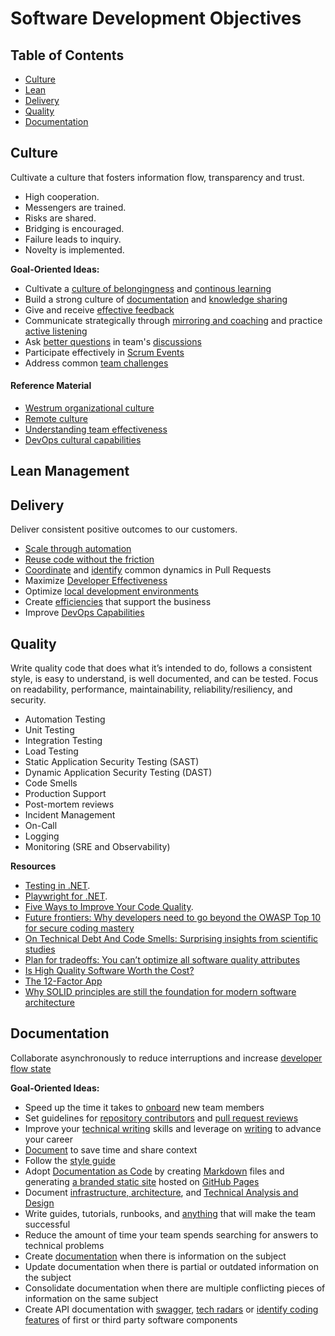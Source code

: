 # Software Development Objectives

## Table of Contents

- [Culture](#culture)
- [Lean](#lean)
- [Delivery](#delivery)
- [Quality](#quality)
- [Documentation](#documentation)

## Culture

Cultivate a culture that fosters information flow, transparency and trust.

- High cooperation.
- Messengers are trained.
- Risks are shared.
- Bridging is encouraged.
- Failure leads to inquiry.
- Novelty is implemented.

**Goal-Oriented Ideas:**

- Cultivate a [culture of belongingness](https://docs.microsoft.com/en-us/learn/modules/cultivate-culture-belongingness/) and [continous learning](professional-development.md)
- Build a strong culture of [documentation](#documentation) and [knowledge sharing](https://github.com/readme/guides/public-documentation)
- Give and receive [effective feedback](https://docs.microsoft.com/en-us/learn/modules/give-receive-effective-feedback/)
- Communicate strategically through [mirroring and coaching](https://docs.microsoft.com/en-us/learn/modules/communicate-strategically-mirror-coach/) and practice [active listening](https://docs.microsoft.com/en-us/learn/modules/practice-active-listening/)
- Ask [better questions](https://stackoverflow.com/help/how-to-ask) in team's [discussions](https://docs.github.com/en/discussions)
- Participate effectively in [Scrum Events](https://scrumguides.org/scrum-guide.html#scrum-events)
- Address common [team challenges](https://www.atlassian.com/team-playbook)


#### Reference Material
- [Westrum organizational culture](https://cloud.google.com/architecture/devops/devops-culture-westrum-organizational-culture)
- [Remote culture](https://about.gitlab.com/company/culture/all-remote/)
- [Understanding team effectiveness](https://rework.withgoogle.com/guides/understanding-team-effectiveness/steps/introduction/)
- [DevOps cultural capabilities](https://cloud.google.com/architecture/devops/capabilities#cultural-capabilities)

## Lean Management


## Delivery

Deliver consistent positive outcomes to our customers.

- [Scale through automation](https://octoverse.github.com/writing-code-faster/#scale-through-automation)
- [Reuse code without the friction](https://octoverse.github.com/writing-code-faster/#reusing-code-without-the-friction)
- [Coordinate](https://octoverse.github.com/writing-code-faster/#coordinating-pull-requests) and [identify](https://www.pluralsight.com/blog/tutorials/code-review) common dynamics in Pull Requests
- Maximize [Developer Effectiveness](https://martinfowler.com/articles/developer-effectiveness.html)
- Optimize [local development environments](https://github.com/readme/guides/developer-onboarding)
- Create [efficiencies](https://docs.microsoft.com/en-us/learn/paths/devops-dojo-white-belt-foundation/) that support the business
- Improve [DevOps Capabilities](https://cloud.google.com/architecture/devops/capabilities#technical-capabilities)

## Quality

Write quality code that does what it’s intended to do, follows a consistent style, is easy to understand, is well documented, and can be tested. 
Focus on readability, performance, maintainability, reliability/resiliency, and security.
  
* Automation Testing
* Unit Testing
* Integration Testing
* Load Testing
* Static Application Security Testing (SAST)
* Dynamic Application Security Testing (DAST)
* Code Smells
* Production Support
* Post-mortem reviews
* Incident Management
* On-Call
* Logging
* Monitoring (SRE and Observability)

**Resources**

* [Testing in .NET](https://docs.microsoft.com/en-us/dotnet/core/testing/).
* [Playwright for .NET](https://playwright.dev/dotnet/docs/intro).
* [Five Ways to Improve Your Code Quality](https://blog.sonatype.com/five-ways-to-improve-your-code-quality).
* [Future frontiers: Why developers need to go beyond the OWASP Top 10 for secure coding mastery](https://discover.securecodewarrior.com/OWASP-Top-10-and-beyond-whitepaper.html)
* [On Technical Debt And Code Smells: Surprising insights from scientific studies](https://www.scrum.org/resources/blog/technical-debt-and-code-smells-surprising-insights-scientific-studies)
* [Plan for tradeoffs: You can’t optimize all software quality attributes](https://stackoverflow.blog/2022/01/17/plan-for-tradeoffs-you-cant-optimize-all-software-quality-attributes)
* [Is High Quality Software Worth the Cost?](https://martinfowler.com/articles/is-quality-worth-cost.html)
* [The 12-Factor App](https://12factor.net/)
* [Why SOLID principles are still the foundation for modern software architecture](https://stackoverflow.blog/2021/11/01/why-solid-principles-are-still-the-foundation-for-modern-software-architecture/)

## Documentation

Collaborate asynchronously to reduce interruptions and increase [developer flow state](https://stackoverflow.blog/2018/09/10/developer-flow-state-and-its-impact-on-productivity/)

**Goal-Oriented Ideas:**

- Speed up the time it takes to [onboard](https://blog.hackerrank.com/creating-seamless-virtual-onboarding-experience-developers/) new team members
- Set guidelines for [repository contributors](https://docs.github.com/en/communities/setting-up-your-project-for-healthy-contributions/setting-guidelines-for-repository-contributors) and [pull request reviews](https://google.github.io/eng-practices/review)
- Improve your [technical writing](https://developers.google.com/tech-writing) skills and leverage on [writing](https://stackoverflow.blog/2021/08/09/how-writing-can-advance-your-career-as-a-developer/) to advance your career
- [Document](https://github.com/readme/guides/code-as-documentation) to save time and share context
- Follow the [style guide](https://google.github.io/eng-practices/review)
- Adopt [Documentation as Code](https://www.docslikecode.com/) by creating [Markdown](https://guides.github.com/features/mastering-markdown) files and generating [a branded static site](https://squidfunk.github.io/mkdocs-material) hosted on [GitHub Pages](https://pages.github.com/)
- Document [infrastructure, architecture](https://www.archimatetool.com/), and [Technical Analysis and Design](https://plantuml.com/)
- Write guides, tutorials, runbooks, and [anything](https://about.gitlab.com/company/culture/all-remote/handbook-first-documentation) that will make the team successful
- Reduce the amount of time your team spends searching for answers to technical problems
- Create [documentation](https://octoverse.github.com/creating-documentation) when there is information on the subject
- Update documentation when there is partial or outdated information on the subject
- Consolidate documentation when there are multiple conflicting pieces of information on the same subject
- Create API documentation with [swagger](https://swagger.io/), [tech radars](https://radar.thoughtworks.com/) or [identify coding features](https://github.com/Microsoft/ApplicationInspector) of first or third party software components




